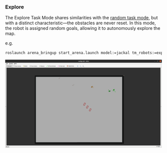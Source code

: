 ### Explore

The Explore Task Mode shares similarities with the [random task mode](random.md), but with a distinct characteristic—the obstacles are never reset. In this mode, the robot is assigned random goals, allowing it to autonomously explore the map.

e.g.

```bash
roslaunch arena_bringup start_arena.launch model:=jackal tm_robots:=explore tm_obstacles:=scenario
```

![Explore](./gifs/explore.gif)

